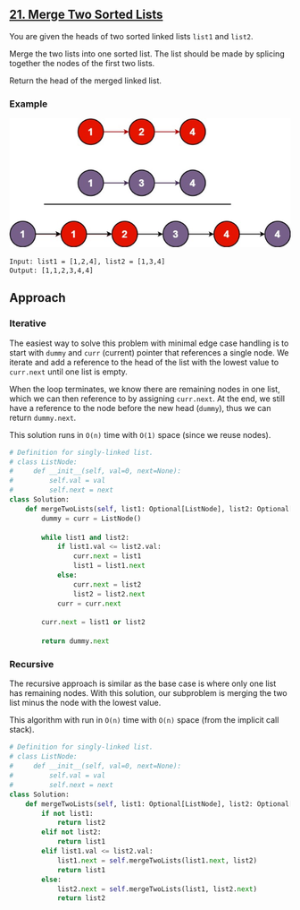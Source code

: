 ## [21. Merge Two Sorted Lists](https://leetcode.com/problems/merge-two-sorted-lists/description/?envType=problem-list-v2&envId=r27zde7r)

You are given the heads of two sorted linked lists `list1` and `list2`.

Merge the two lists into one sorted list. The list should be made by splicing together the nodes of the first two lists.

Return the head of the merged linked list.

### Example

![](example-1.jpg)

```
Input: list1 = [1,2,4], list2 = [1,3,4]
Output: [1,1,2,3,4,4]
```

## Approach

### Iterative

The easiest way to solve this problem with minimal edge case handling is to start with `dummy` and `curr` (current) pointer that references a single node. We iterate and add a reference to the head of the list with the lowest value to `curr.next` until one list is empty.

When the loop terminates, we know there are remaining nodes in one list, which we can then reference to by assigning `curr.next`. At the end, we still have a reference to the node before the new head (`dummy`), thus we can return `dummy.next`.

This solution runs in `O(n)` time with `O(1)` space (since we reuse nodes).

```python
# Definition for singly-linked list.
# class ListNode:
#     def __init__(self, val=0, next=None):
#         self.val = val
#         self.next = next
class Solution:
    def mergeTwoLists(self, list1: Optional[ListNode], list2: Optional[ListNode]) -> Optional[ListNode]:
        dummy = curr = ListNode()

        while list1 and list2:
            if list1.val <= list2.val:
                curr.next = list1
                list1 = list1.next
            else:
                curr.next = list2
                list2 = list2.next
            curr = curr.next

        curr.next = list1 or list2

        return dummy.next
```

### Recursive

The recursive approach is similar as the base case is where only one list has remaining nodes. With this solution, our subproblem is merging the two list minus the node with the lowest value.

This algorithm with run in `O(n)` time with `O(n)` space (from the implicit call stack).

```python
# Definition for singly-linked list.
# class ListNode:
#     def __init__(self, val=0, next=None):
#         self.val = val
#         self.next = next
class Solution:
    def mergeTwoLists(self, list1: Optional[ListNode], list2: Optional[ListNode]) -> Optional[ListNode]:
        if not list1:
            return list2
        elif not list2:
            return list1
        elif list1.val <= list2.val:
            list1.next = self.mergeTwoLists(list1.next, list2)
            return list1
        else:
            list2.next = self.mergeTwoLists(list1, list2.next)
            return list2
```
